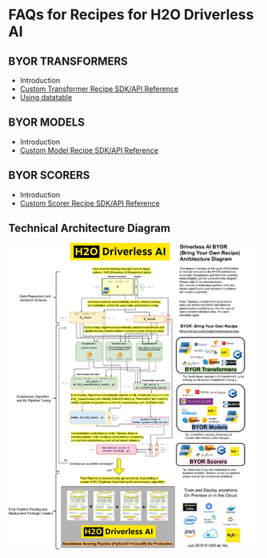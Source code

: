 # FAQs for Recipes for H2O Driverless AI
## BYOR TRANSFORMERS
  * Introduction
  * [Custom Transformer Recipe SDK/API Reference](transformers/transformer_template.py)
  * [Using datatable](https://datatable.readthedocs.io/en/latest/using-datatable.html)
## BYOR MODELS
  * Introduction
  * [Custom Model Recipe SDK/API Reference](models/model_template.py)
## BYOR SCORERS
  * Introduction
  * [Custom Scorer Recipe SDK/API Reference](scorers/scorer_template.py)
## Technical Architecture Diagram
![BYOR Architecture Diagram](reference/DriverlessAI_BYOR.png)

